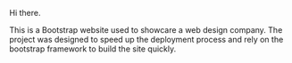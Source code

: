 Hi there.

This is a Bootstrap website used to showcare a web design company. The project was designed to speed up the deployment process and rely on the bootstrap framework to build the site quickly. 